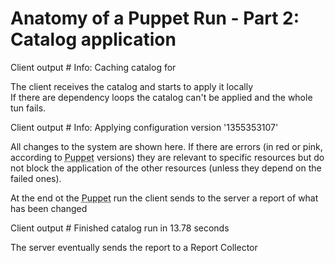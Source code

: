      
           
       
<h1>Anatomy of a Puppet Run - Part 2: Catalog application</h1>
       
                            
<p>Client output # Info: Caching catalog for </p>
<p>The client receives the catalog and starts to apply it locally<br />If there are dependency loops the catalog can't be applied and the whole tun fails.</p>
<p>Client output # Info: Applying configuration version '1355353107'</p>
<p>All changes to the system are shown here. If there are errors (in red or pink, according to <abbr title="Puppet automation tool">Puppet</abbr> versions) they are relevant to specific resources but do not block the application of the other resources (unless they depend on the failed ones).</p>
<p>At the end ot the <abbr title="Puppet automation tool">Puppet</abbr> run the client sends to the server a report of what has been changed</p>
<p>Client output # Finished catalog run in 13.78 seconds</p>
<p>The server eventually sends the report to a Report Collector</p>
  
